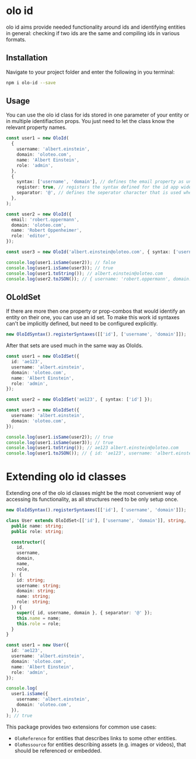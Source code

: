 # olo id

olo id aims provide needed functionality around ids and identifying entities in general: checking if two ids are the same and compiling ids in various formats.

## Installation

Navigate to your project folder and enter the following in you terminal:

```sh
npm i olo-id --save
```

## Usage

You can use the olo id class for ids stored in one parameter of your entity or in multiple identifiaction props. You just need to let the class know the relevant property names.

```ts
const user1 = new OloId(
  {
    username: 'albert.einstein',
    domain: 'oloteo.com',
    name: 'Albert Einstein',
    role: 'admin',
  },
  {
    syntax: ['username', 'domain'], // defines the email property as unique identifier
    register: true, // registers the syntax defined for the id app wide, so you don't need to set it again when creating another user.
    separator: '@', // defines the seperator character that is used when the id is rendered into a string, defaults to '/'.
  },
);

const user2 = new OloId({
  email: 'robert.oppermann',
  domain: 'oloteo.com',
  name: 'Robert Oppenheimer',
  role: 'editor',
});

const user3 = new OloId('albert.einstein@oloteo.com', { syntax: ['username', 'domain'], separator: '@' });

console.log(user1.isSame(user2)); // false
console.log(user1.isSame(user3)); // true
console.log(user1.toString()); // albert.einstein@oloteo.com
console.log(user2.toJSON()); // { username: 'robert.oppermann', domain: '@oloteo.com' }
```

## OLoIdSet

If there are more then one property or prop-combos that would identify an entity on their one, you can use an id set. To make this work id syntaxes can't be implicitly defined, but need to be configured explicitly.

```ts
new OloIdSyntax().registerSyntaxes([['id'], ['username', 'domain']]);
```

After that sets are used much in the same way as OloIds.

```ts
const user1 = new OloIdSet({
  id: 'ae123',
  username: 'albert.einstein',
  domain: 'oloteo.com',
  name: 'Albert Einstein',
  role: 'admin',
});

const user2 = new OloIdSet('ae123', { syntax: ['id'] });

const user3 = new OloIdSet({
  username: 'albert.einstein',
  domain: 'oloteo.com',
});

console.log(user1.isSame(user2)); // true
console.log(user1.isSame(user3)); // true
console.log(user1.toString()); // ae123 albert.einstein@oloteo.com
console.log(user1.toJSON()); // { id: 'ae123', username: 'albert.einstein', domain: '@oloteo.com' }
```

# Extending olo id classes

Extending one of the olo id classes might be the most convenient way of accessing its functionality, as all structures need to be only setup once.

```ts
new OloIdSyntax().registerSyntaxes([['id'], ['username', 'domain']]);

class User extends OloIdSet<[['id'], ['username', 'domain']], string, '@'> {
  public name: string;
  public role: string;

  constructor({
    id,
    username,
    domain,
    name,
    role,
  }: {
    id: string;
    username: string;
    domain: string;
    name: string;
    role: string;
  }) {
    super({ id, username, domain }, { separator: '@' });
    this.name = name;
    this.role = role;
  }
}

const user1 = new User({
  id: 'ae123',
  username: 'albert.einstein',
  domain: 'oloteo.com',
  name: 'Albert Einstein',
  role: 'admin',
});

console.log(
  user1.isSame({
    username: 'albert.einstein',
    domain: 'oloteo.com',
  }),
); // true
```

This package provides two extensions for common use cases:

- `OloReference` for entities that describes links to some other entities.
- `OloRessource` for entities describing assets (e.g. images or videos), that should be referenced or embedded.
